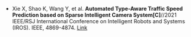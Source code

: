 * Xie X, Shao K, Wang Y, et al. <b>Automated Type-Aware Traffic Speed Prediction based on Sparse Intelligent Camera System[C]</b>//2021 IEEE/RSJ International Conference on Intelligent Robots and Systems (IROS). IEEE, 4869-4874. [Link](https://ieeexplore.ieee.org/abstract/document/9636559/)
